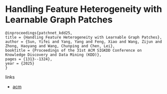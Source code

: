 # Handling Feature Heterogeneity with Learnable Graph Patches

```
@inproceedings{patchnet_kdd25,
title = {Handling Feature Heterogeneity with Learnable Graph Patches},
author = {Sun, Yifei and Yang, Yang and Feng, Xiao and Wang, Zijun and Zhong, Haoyang and Wang, Chunping and Chen, Lei},
booktitle = {Proceedings of the 31st ACM SIGKDD Conference on Knowledge Discovery and Data Mining (KDD)},
pages = {1313--1324},
year = {2025}
}
```

links
- [acm](https://dl.acm.org/doi/10.1145/3690624.3709242)
